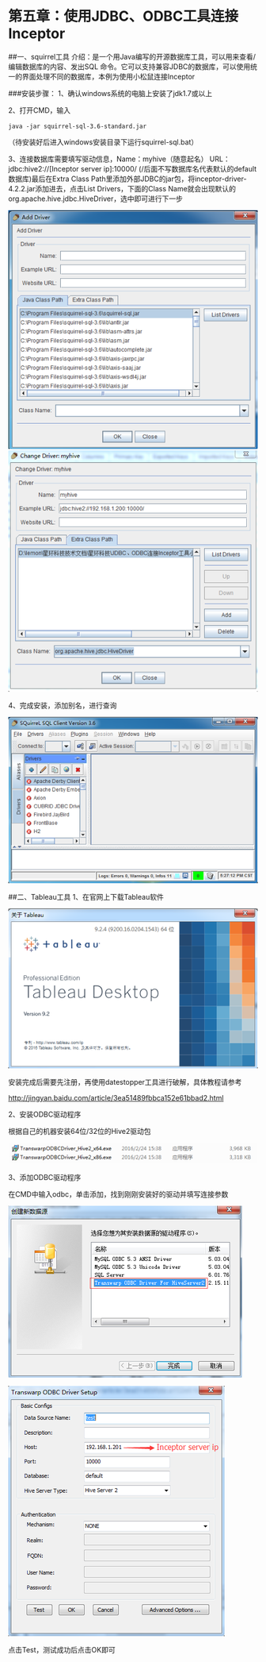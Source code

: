 # 第五章：使用JDBC、ODBC工具连接Inceptor

##一、squirrel工具
介绍：是一个用Java编写的开源数据库工具，可以用来查看/编辑数据库的内容、发出SQL 命令。它可以支持兼容JDBC的数据库，可以使用统一的界面处理不同的数据库，本例为使用小松鼠连接Inceptor

###安装步骤：
1、确认windows系统的电脑上安装了jdk1.7或以上

2、打开CMD，输入
```
java -jar squirrel-sql-3.6-standard.jar
```
（待安装好后进入windows安装目录下运行squirrel-sql.bat）

3、连接数据库需要填写驱动信息，Name：myhive（随意起名）
URL：jdbc:hive2://[Inceptor server ip]:10000/ (/后面不写数据库名代表默认的default数据库)最后在Extra Class Path里添加外部JDBC的jar包，将inceptor-driver-4.2.2.jar添加进去，点击List Drivers，下面的Class Name就会出现默认的org.apache.hive.jdbc.HiveDriver，选中即可进行下一步

![](11.png)
![](12.png)


4、完成安装，添加别名，进行查询

![](13.png)






##二、Tableau工具
1、在官网上下载Tableau软件

![](17.png)

安装完成后需要先注册，再使用datestopper工具进行破解，具体教程请参考

<http://jingyan.baidu.com/article/3ea51489fbbca152e61bbad2.html>

2、安装ODBC驱动程序 

根据自己的机器安装64位/32位的Hive2驱动包

![](18.png)

3、添加ODBC驱动程序

在CMD中输入odbc，单击添加，找到刚刚安装好的驱动并填写连接参数

![](19.png)

![](20.png)

点击Test，测试成功后点击OK即可

